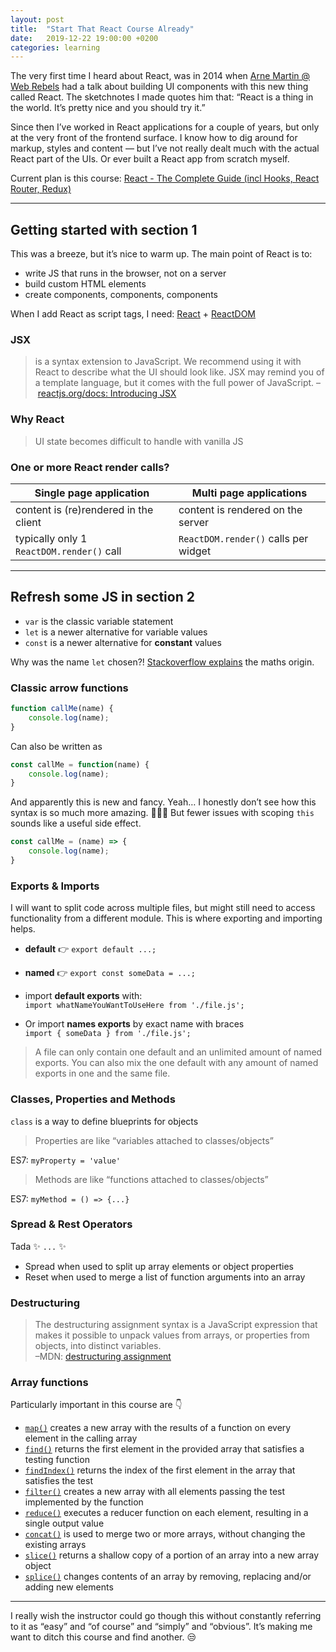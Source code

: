 ```yaml
---
layout: post
title:  "Start That React Course Already"
date:   2019-12-22 19:00:00 +0200
categories: learning
---
```


The very first time I heard about React, was in 2014 when [Arne Martin @ Web Rebels](https://2014.webrebels.org/speakers.html#arne_martin) had a talk about building UI components with this new thing called React. The sketchnotes I made quotes him that: “React is a thing in the world. It’s pretty nice and you should try it.”

Since then I’ve worked in React applications for a couple of years, but only at the very front of the frontend surface. I know how to dig around for markup, styles and content — but I’ve not really dealt much with the actual React part of the UIs. Or ever built a React app from scratch myself.

Current plan is this course: [React - The Complete Guide (incl Hooks, React Router, Redux)](https://www.udemy.com/course/react-the-complete-guide-incl-redux/)

---

## Getting started with section 1

This was a breeze, but it’s nice to warm up. The main point of React is to:
- write JS that runs in the browser, not on a server
- build custom HTML elements
- create components, components, components

When I add React as script tags, I need: [React](https://reactjs.org/docs/react-api.html) + [ReactDOM](https://reactjs.org/docs/react-dom.html)

### JSX

> is a syntax extension to JavaScript. We recommend using it with React to describe what the UI should look like. JSX may remind you of a template language, but it comes with the full power of JavaScript. –&nbsp;[reactjs.org/docs: Introducing JSX](https://reactjs.org/docs/introducing-jsx.html)

### Why React
> UI state becomes difficult to handle with vanilla JS

### One or more React render calls?

| Single page application | Multi page applications |
| --- | --- |
| content is (re)rendered in the client | content is rendered on the server |
| typically only 1 `ReactDOM.render()` call | `ReactDOM.render()` calls per widget |

---

## Refresh some JS in section 2

* `var` is the classic variable statement
* `let` is a newer alternative for variable values
* `const` is a newer alternative for **constant** values

Why was the name `let` chosen?! [Stackoverflow explains](https://stackoverflow.com/questions/37916940/why-was-the-name-let-chosen-for-block-scoped-variable-declarations-in-javascri) the maths origin.

### Classic arrow functions

```javascript
function callMe(name) {
    console.log(name);
}
```

Can also be written as

```javascript
const callMe = function(name) {
    console.log(name);
}
```

And apparently this is new and fancy. Yeah… I honestly don’t see how this syntax is so much more amazing. 🤷🏻‍♀️ But fewer issues with scoping `this` sounds like a useful side effect.

```javascript
const callMe = (name) => {
    console.log(name);
}
```

### Exports & Imports

I will want to split code across multiple files, but might still need to access functionality from a different module. This is where exporting and importing helps.

* **default** 👉 `export default ...;`
* **named** 👉 `export const someData = ...;`

* import **default exports** with:<br>
`import whatNameYouWantToUseHere from './file.js';`
* Or import **names exports** by exact name with braces<br>
`import { someData } from './file.js';`

> A file can only contain one default and an unlimited amount of named exports. You can also mix the one default with any amount of named exports in one and the same file.

### Classes, Properties and Methods

`class` is a way to define blueprints for objects

> Properties are like “variables attached to classes/objects”

ES7: `myProperty = 'value'`

> Methods are like “functions attached to classes/objects”

ES7: `myMethod = () => {...}`

### Spread & Rest Operators

Tada ✨ `...` ✨

* Spread when used to split up array elements or object properties
* Reset when used to merge a list of function arguments into an array

### Destructuring

> The destructuring assignment syntax is a JavaScript expression that makes it possible to unpack values from arrays, or properties from objects, into distinct variables.<br>
–MDN:&nbsp;[destructuring assignment ](https://developer.mozilla.org/en-US/docs/Web/JavaScript/Reference/Operators/Destructuring_assignment)

### Array functions

Particularly important in this course are 👇

* [`map()`](https://developer.mozilla.org/en-US/docs/Web/JavaScript/Reference/Global_Objects/Array/map) creates a new array with the results of a function on every element in the calling array
* [`find()`](https://developer.mozilla.org/en-US/docs/Web/JavaScript/Reference/Global_Objects/Array/find) returns the first element in the provided array that satisfies a testing function
* [`findIndex()`](https://developer.mozilla.org/en-US/docs/Web/JavaScript/Reference/Global_Objects/Array/findIndex) returns the index of the first element in the array that satisfies the test
* [`filter()`](https://developer.mozilla.org/en-US/docs/Web/JavaScript/Reference/Global_Objects/Array/filter) creates a new array with all elements passing the test implemented by the function
* [`reduce()`](https://developer.mozilla.org/en-US/docs/Web/JavaScript/Reference/Global_Objects/Array/Reduce) executes a reducer function on each element, resulting in a single output value
* [`concat()`](https://developer.mozilla.org/en-US/docs/Web/JavaScript/Reference/Global_Objects/Array/concat) is used to merge two or more arrays, without changing the existing arrays
* [`slice()`](https://developer.mozilla.org/en-US/docs/Web/JavaScript/Reference/Global_Objects/Array/slice) returns a shallow copy of a portion of an array into a new array object
* [`splice()`](https://developer.mozilla.org/en-US/docs/Web/JavaScript/Reference/Global_Objects/Array/splice) changes contents of an array by removing, replacing and/or adding new elements

---

I really wish the instructor could go though this without constantly referring to it as “easy” and “of course” and “simply” and “obvious”. It’s making me want to ditch this course and find another. 😒
